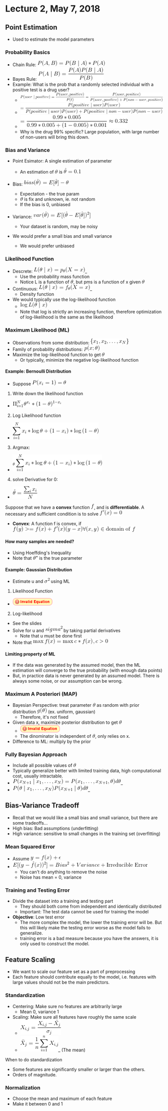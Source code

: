 # Lecture 2, May 7, 2018

## Point Estimation
- Used to estimate the model parameters

### Probability Basics
- Chain Rule: ![latex-2cee3be9-e1d9-456a-bc9c-201abe8aa6fe](data/lecture2/latex-2cee3be9-e1d9-456a-bc9c-201abe8aa6fe.png)
- Bayes Rule: ![latex-98bc13c7-6114-487d-a670-dc31c22ba7a0](data/lecture2/latex-98bc13c7-6114-487d-a670-dc31c22ba7a0.png)
- Example: What is the prob that a randomly selected individual with a positive test is a drug user?
  - ![latex-7baae309-da59-4375-9a6c-aab37b4ad6a0](data/lecture2/latex-7baae309-da59-4375-9a6c-aab37b4ad6a0.png)
  - ![latex-a13ae6be-a1ed-46cf-ae83-4457730fc28a](data/lecture2/latex-a13ae6be-a1ed-46cf-ae83-4457730fc28a.png)
  - ![latex-b2856ffc-221c-4a11-9315-726398bbbeba](data/lecture2/latex-b2856ffc-221c-4a11-9315-726398bbbeba.png)
  - Why is the drug 99% specific? Large population, with large number of non-users will bring this down.

### Bias and Variance
- Point Esimator: A single estimation of parameter
  - An estimation of ![latex-f5cd7b38-f41a-465b-8827-3f75cf99d508](data/lecture2/latex-f5cd7b38-f41a-465b-8827-3f75cf99d508.png) is ![latex-1fffdefc-6598-4b4a-9faf-27015633e1d3](data/lecture2/latex-1fffdefc-6598-4b4a-9faf-27015633e1d3.png)
- Bias: ![latex-a45101e2-d9b9-4158-84be-7709d7f06d61](data/lecture2/latex-a45101e2-d9b9-4158-84be-7709d7f06d61.png)
  - Expectation - the true param
  - ![latex-4003b089-2d74-4457-bb17-3de76dabf7d6](data/lecture2/latex-4003b089-2d74-4457-bb17-3de76dabf7d6.png) is fix and unknown, ie. not random
  - If the bias is 0, unbiased
- Variance: ![latex-d4edd260-9192-4f38-ab77-5e578a510f14](data/lecture2/latex-d4edd260-9192-4f38-ab77-5e578a510f14.png)
  - Your dataset is random, may be noisy

- We would prefer a small bias and small variance
  - We would prefer unbiased

### Likelihood Function
- Descrete: ![latex-32ed1ad8-a9bc-4f64-a4d4-d2c4abd18f48](data/lecture2/latex-32ed1ad8-a9bc-4f64-a4d4-d2c4abd18f48.png)_
  - Use the probability mass function
  - Notice L is a function of ![latex-62f1f8de-d563-4593-9923-259e6e1ec257](data/lecture2/latex-62f1f8de-d563-4593-9923-259e6e1ec257.png), but pms is a function of x given ![latex-ce1b687b-0c6a-421c-94dd-db775a468f9f](data/lecture2/latex-ce1b687b-0c6a-421c-94dd-db775a468f9f.png)
- Continuous: ![latex-035ab4f5-f62e-442e-a41b-d25a582c62a5](data/lecture2/latex-035ab4f5-f62e-442e-a41b-d25a582c62a5.png)_
  - Density function
- We would typically use the log-likelihood function
  - ![latex-917740c2-3aa0-41c2-93e0-67ba032474b2](data/lecture2/latex-917740c2-3aa0-41c2-93e0-67ba032474b2.png)
  - Note that log is strictly an increasing function, therefore optimization of log-likelihood is the same as the likelihood

### Maximum Likelihood (ML)
- Observations from some distribution: ![latex-85db7657-2fc0-4362-a5ac-88599fb69b8a](data/lecture2/latex-85db7657-2fc0-4362-a5ac-88599fb69b8a.png)
- Family of probability distributions: ![latex-29f014fc-a2b4-4824-8ef0-a58d7e62efc5](data/lecture2/latex-29f014fc-a2b4-4824-8ef0-a58d7e62efc5.png)
- Maximize the log-likelihood function to get ![latex-648de8fd-cc52-423c-b132-fd8294327b7c](data/lecture2/latex-648de8fd-cc52-423c-b132-fd8294327b7c.png)
  - Or typically, minimize the negative log-likelihood function

#### Example: Bernoulli Distribution
- Suppose ![latex-eef710bf-3056-4481-af0a-918f60f41a25](data/lecture2/latex-eef710bf-3056-4481-af0a-918f60f41a25.png)
1. Write down the likelihood function
  - ![latex-4eacc2e9-ba42-49cf-bf31-a3c11ce2e3d6](data/lecture2/latex-4eacc2e9-ba42-49cf-bf31-a3c11ce2e3d6.png)
2. Log Likelihood function
  - ![latex-ab5d1221-1569-44af-8452-2de9f57b207f](data/lecture2/latex-ab5d1221-1569-44af-8452-2de9f57b207f.png)
3. Argmax:
  - ![latex-b495aca8-465e-492b-85fa-56413d4a4c0a](data/lecture2/latex-b495aca8-465e-492b-85fa-56413d4a4c0a.png)
4. solve Derivative for 0:
  - ![latex-46b8df93-995c-4f49-8c1d-03d00f3d05e1](data/lecture2/latex-46b8df93-995c-4f49-8c1d-03d00f3d05e1.png)

Suppose that we have a **convex** function ![latex-e04368d9-018a-42ff-afb8-74cca8408288](data/lecture2/latex-e04368d9-018a-42ff-afb8-74cca8408288.png), and is **differentiable**. A necessary and sufficient condition is to solve ![latex-d539b2f1-4eeb-4d0b-8883-4d85bf3a7a74](data/lecture2/latex-d539b2f1-4eeb-4d0b-8883-4d85bf3a7a74.png)
- **Convex**: A function f is convex, if ![latex-f997cb35-91dd-4e00-b767-ebe6950b96a5](data/lecture2/latex-f997cb35-91dd-4e00-b767-ebe6950b96a5.png)

#### How many samples are needed?
- Using Hoeffding's Inequality
- Note that ![latex-cdca76f0-7e6f-470a-9371-1f4329741294](data/lecture2/latex-cdca76f0-7e6f-470a-9371-1f4329741294.png) is the true parameter

#### Example: Gaussian Distribution
- Estimate u and ![latex-d60c8dfa-b39c-47cd-b4e2-917dd6a72aaa](data/lecture2/latex-d60c8dfa-b39c-47cd-b4e2-917dd6a72aaa.png) using ML
1. Likelihood Function
  - ![latex-847c099f-90eb-4fd5-9268-7f8a9e0d37f8](data/lecture2/latex-847c099f-90eb-4fd5-9268-7f8a9e0d37f8.png)
2. Log-likelihood
  - See the slides
- Solve for u and ![latex-403d8c43-48e0-40d3-974c-f1ab9d893568](data/lecture2/latex-403d8c43-48e0-40d3-974c-f1ab9d893568.png) by taking partial derivatives
  - Note that u must be done first
- Note that ![latex-19ba9553-7d0f-4ec6-a479-9da9b6721f50](data/lecture2/latex-19ba9553-7d0f-4ec6-a479-9da9b6721f50.png)

#### Limiting property of ML
- If the data was generated by the assumed model, then the ML estimation will converge to the true probability (with enough data points)
- But, in practice data is never generated by an assumed model. There is always some noise, or our assumption can be wrong.

### Maximum A Posteriori (MAP)
- Bayesian Perspective: treat parameter ![latex-6bd999d2-83a9-4cee-8e1d-75d4fadb4243](data/lecture2/latex-6bd999d2-83a9-4cee-8e1d-75d4fadb4243.png) as random with prior distribution ![latex-70acf854-5cdf-48dc-ad0b-29c3ee151875](data/lecture2/latex-70acf854-5cdf-48dc-ad0b-29c3ee151875.png) (ex. uniform, gaussian)
  - Therefore, it's not fixed
- Given data x, maximize posterior distribution to get ![latex-eac452ae-f5a9-45ef-8489-3121e55531be](data/lecture2/latex-eac452ae-f5a9-45ef-8489-3121e55531be.png)
  - ![latex-47ed77eb-19c3-45ad-bed7-c96bdb41b678](data/lecture2/latex-47ed77eb-19c3-45ad-bed7-c96bdb41b678.png)
  - The dinominator is independent of ![latex-727f43a9-0c09-47ba-b68d-6b0bbe9f6489](data/lecture2/latex-727f43a9-0c09-47ba-b68d-6b0bbe9f6489.png), only relies on x.
- Difference to ML: multiply by the prior

### Fully Bayesian Approach
- Include all possible values of ![latex-368ebec9-6a27-4818-a2af-1a53f8555614](data/lecture2/latex-368ebec9-6a27-4818-a2af-1a53f8555614.png)
- Typically generalize better with limited training data, high computational cost, usually intractable.
- ![latex-d94b2330-b212-4afd-8672-2819abf328af](data/lecture2/latex-d94b2330-b212-4afd-8672-2819abf328af.png)_
- ![latex-3176009b-5144-4685-a226-6ea9f1bd74e2](data/lecture2/latex-3176009b-5144-4685-a226-6ea9f1bd74e2.png)_

## Bias-Variance Tradeoff
- Recall that we would like a small bias and small variance, but there are some tradeoffs...
- High bias: Bad assumptions (underfitting)
- High variance: sensitive to small changes in the training set (overfitting)

### Mean Squared Error
- Assume ![latex-7aaf1f23-f54e-4402-ac68-baa62398b42c](data/lecture2/latex-7aaf1f23-f54e-4402-ac68-baa62398b42c.png)
- ![latex-905d2af1-3aea-4bf5-84fd-aa16f774c642](data/lecture2/latex-905d2af1-3aea-4bf5-84fd-aa16f774c642.png)
  - You can't do anything to remove the noise
  - Noise has mean = 0, variance

### Training and Testing Error
- Divide the dataset into a training and testing part
  - They should both come from independent and identically distributed
  - Important: The test data cannot be used for training the model
- **Objective**: Low test error
  - The more complex the model, the lower the training error will be. But this will likely make the testing error worse as the model fails to generalize.
  - training error is a bad measure because you have the answers, it is only used to construct the model.

## Feature Scaling

- We want to scale our feature set as a part of preprocessing
- Each feature should contribute equally to the model, i.e. features with large values should not be the main predictors.

### Standardization
- Centering: Make sure no features are arbitrarily large
  - Mean 0, variance 1
- Scaling: Make sure all features have roughly the same scale
  - ![latex-2c8196ab-eeaa-4d34-b67e-928fd8fa3ba0](data/lecture2/latex-2c8196ab-eeaa-4d34-b67e-928fd8fa3ba0.png)
  - ![latex-bc738297-d5b1-47f7-881e-5149e39692f9](data/lecture2/latex-bc738297-d5b1-47f7-881e-5149e39692f9.png)_ (The mean)

When to do standardization
- Some features are significantly smaller or larger than the others.
- Orders of magnitude.

### Normalization
- Choose the mean and maximum of each feature
- Make it between 0 and 1
